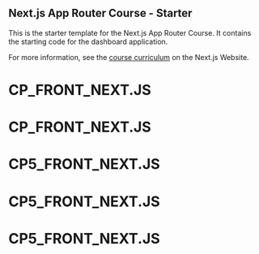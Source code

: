 ## Next.js App Router Course - Starter

This is the starter template for the Next.js App Router Course. It contains the starting code for the dashboard application.

For more information, see the [course curriculum](https://nextjs.org/learn) on the Next.js Website.
# CP_FRONT_NEXT.JS
# CP_FRONT_NEXT.JS
# CP5_FRONT_NEXT.JS
# CP5_FRONT_NEXT.JS
# CP5_FRONT_NEXT.JS
